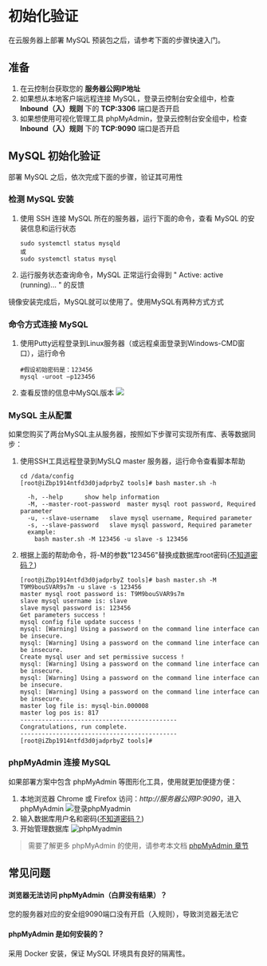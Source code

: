 # 初始化验证

在云服务器上部署 MySQL 预装包之后，请参考下面的步骤快速入门。

## 准备

1. 在云控制台获取您的 **服务器公网IP地址** 
2. 如果想从本地客户端远程连接 MySQL，登录云控制台安全组中，检查 **Inbound（入）规则** 下的 **TCP:3306** 端口是否开启
3. 如果想使用可视化管理工具 phpMyAdmin，登录云控制台安全组中，检查 **Inbound（入）规则** 下的 **TCP:9090** 端口是否开启

## MySQL 初始化验证

部署 MySQL 之后，依次完成下面的步骤，验证其可用性

### 检测 MySQL 安装

1. 使用 SSH 连接 MySQL 所在的服务器，运行下面的命令，查看 MySQL 的安装信息和运行状态
   ```
   sudo systemctl status mysqld
   或
   sudo systemctl status mysql
   ```
2. 运行服务状态查询命令，MySQL 正常运行会得到 " Active: active (running)... " 的反馈

镜像安装完成后，MySQL就可以使用了。使用MySQL有两种方式方式

### 命令方式连接 MySQL

1. 使用Putty远程登录到Linux服务器（或远程桌面登录到Windows-CMD窗口），运行命令
   ~~~
   #假设初始密码是：123456
   mysql -uroot –p123456
   ~~~

2. 查看反馈的信息中MySQL版本
   ![](http://libs.websoft9.com/Websoft9/DocsPicture/en/mysql/mysql01.png)

### MySQL 主从配置

如果您购买了两台MySQL主从服务器，按照如下步骤可实现所有库、表等数据同步：

1. 使用SSH工具远程登录到MySLQ master 服务器，运行命令查看脚本帮助
   ~~~
   cd /data/config
   [root@iZbp1914ntfd3d0jadprbyZ tools]# bash master.sh -h

     -h, --help      show help information
     -M, --master-root-password  master mysql root password, Required parameter
     -u, --slave-username   slave mysql username, Required parameter
     -s, --slave-password   slave mysql password, Required parameter
     example:
       bash master.sh -M 123456 -u slave -s 123456
   
   ~~~

2. 根据上面的帮助命令，将-M的参数"123456"替换成数据库root密码([不知道密码？](/zh/stack-accounts.md#mysql))
   ```
   [root@iZbp1914ntfd3d0jadprbyZ tools]# bash master.sh -M T9M9bouSVAR9s7m -u slave -s 123456
   master mysql root password is: T9M9bouSVAR9s7m
   slave mysql username is: slave
   slave mysql password is: 123456
   Get parameters success !
   mysql config file update success !
   mysql: [Warning] Using a password on the command line interface can be insecure.
   mysql: [Warning] Using a password on the command line interface can be insecure.
   Create mysql user and set permissive success !
   mysql: [Warning] Using a password on the command line interface can be insecure.
   mysql: [Warning] Using a password on the command line interface can be insecure.
   mysql: [Warning] Using a password on the command line interface can be insecure.
   master log file is: mysql-bin.000008
   master log pos is: 817
   --------------------------------------------
   Congratulations, run complete.
   --------------------------------------------
   [root@iZbp1914ntfd3d0jadprbyZ tools]# 

   ```
   
### phpMyAdmin 连接 MySQL

如果部署方案中包含 phpMyAdmin 等图形化工具，使用就更加便捷方便：

1. 本地浏览器 Chrome 或 Firefox 访问：*http://服务器公网IP:9090*，进入phpMyAdmin
  ![登录phpMyadmin](https://libs.websoft9.com/Websoft9/DocsPicture/zh/mysql/phpmyadmin-logincn-websoft9.png)
2. 输入数据库用户名和密码([不知道密码？](/zh/stack-accounts.md#mysql))
3. 开始管理数据库
  ![phpMyadmin](https://libs.websoft9.com/Websoft9/DocsPicture/zh/mysql/phpmyadmin-adddb-websoft9.png)

> 需要了解更多 phpMyAdmin 的使用，请参考本文档 [phpMyAdmin 章节](/zh/solution-phpmyadmin.md)

## 常见问题

#### 浏览器无法访问 phpMyAdmin（白屏没有结果）？

您的服务器对应的安全组9090端口没有开启（入规则），导致浏览器无法它

#### phpMyAdmin 是如何安装的？

采用 Docker 安装，保证 MySQL 环境具有良好的隔离性。
